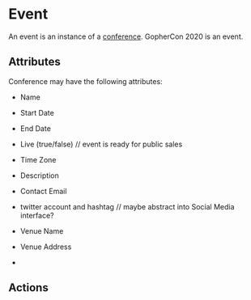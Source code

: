 # Event

An event is an instance of a [conference]().  GopherCon 2020 is an event.

## Attributes
Conference may have the following attributes:  

* Name 
* Start Date
* End Date
* Live (true/false) // event is ready for public sales
* Time Zone
* Description
* Contact Email
* twitter account and hashtag // maybe abstract into Social Media interface?
* Venue Name
* Venue Address

*


## Actions

